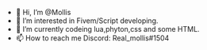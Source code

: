 - 👋 Hi, I’m @Mollis
- 👀 I’m interested in Fivem/Script developing.
- 🌱 I’m currently codeing lua,phyton,css and some HTML.
- 📫 How to reach me Discord: Real_mollis#1504

